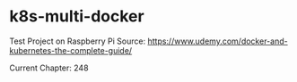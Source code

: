 # k8s-multi-docker
Test Project on Raspberry Pi
Source: https://www.udemy.com/docker-and-kubernetes-the-complete-guide/

Current Chapter: 248
